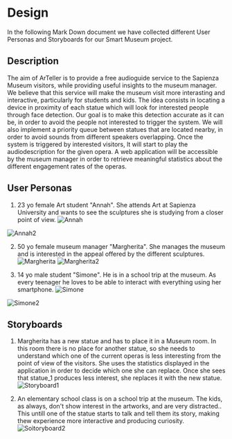 # Design

In the following Mark Down document we have collected different User Personas and Storyboards for our Smart Museum project.
## Description
The aim of ArTeller is to provide a free audioguide service to the Sapienza Museum visitors, while providing useful insights to the museum manager. We believe that this service will make the museum visit more interasting and interactive, particularly for students and kids.
The idea consists in locating a device in proximity of each statue which will look for interested people through face detection. 
Our goal is to make this detection accurate as it can be, in order to avoid the people not interested to trigger the system.
We will also implement a priority queue between statues that are located nearby, in order to avoid sounds from different speakers overlapping.
Once the system is triggered by interested visitors, lt will start to play the audiodescription for the given opera. A web application will be accessible by the museum manager in order to retrieve meaningful statistics about the different engagement rates of the operas.

## User Personas

1. 23 yo female Art student "Annah".
She attends Art at Sapienza University and wants to see the sculptures she is studying from a closer point of view. 
![Annah](https://github.com/g185/SmartMuseum/blob/master/assets/Annah.jpg)

![Annah2](https://github.com/g185/SmartMuseum/blob/master/assets/Annah2.jpg)



2. 50 yo female museum manager "Margherita".
She manages the museum and is interested in the appeal offered by the different sculptures.  
![Margherita](https://github.com/g185/SmartMuseum/blob/master/assets/Margherita.jpg)
![Margherita2](https://github.com/g185/SmartMuseum/blob/master/assets/Margherita2.jpg)


3. 14 yo male student "Simone".
He is in a school trip at the museum. As every teenager he loves to be able to interact with everything using her smartphone.
![Simone](https://github.com/g185/SmartMuseum/blob/master/assets/Simone.png)

![Simone2](https://github.com/g185/SmartMuseum/blob/master/assets/Simone2.jpg)

## Storyboards 

1. Margherita has a new statue and has to place it in a Museum room. In this room there is no place for another statue, so she needs to understand which one of the current operas is less interesting from the point of view of the visitors. She uses the statistics displayed in the application in order to decide which one she can replace. Once she sees that statue_1 produces less interest, she replaces it with the new statue.
![Storyboard1](https://github.com/g185/SmartMuseum/blob/master/assets/Storyboard1.jpg)

2. An elementary school class is on a school trip at the museum. The kids, as always, don't show interest in the artworks, and are very distracted.. This untill one of the statue starts to talk and tell them its story, making thew experience more interactive and producing curiosity.
![Soìtoryboard2](https://github.com/g185/SmartMuseum/blob/master/assets/Storyboard2.png)
